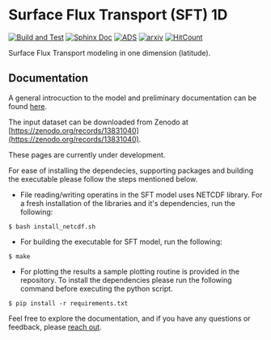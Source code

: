 # Surface Flux Transport (SFT) 1D

[![Build and Test](https://github.com/sr-dash/SFT-1D/actions/workflows/main.yml/badge.svg)](https://github.com/sr-dash/SFT-1D/actions/workflows/main.yml)
[![Sphinx Doc](https://github.com/sr-dash/SFT-1D/actions/workflows/documentation.yml/badge.svg)](https://github.com/sr-dash/SFT-1D/actions/workflows/documentation.yml)
[![ADS](https://img.shields.io/badge/ADS-2024ApJ...975..288D-red.svg)](https://ui.adsabs.harvard.edu/abs/2024ApJ...975..288D)
[![arxiv](http://img.shields.io/badge/arXiv-2409.15233-orange.svg?style=flat)](https://arxiv.org/abs/2409.15233)
[![HitCount](https://hits.dwyl.com/sr-dash/SFT-1D.svg?style=flat-square&show=unique)](http://hits.dwyl.com/sr-dash/SFT-1D)

Surface Flux Transport modeling in one dimension (latitude).

## Documentation

A general introcuction to the model and preliminary documentation can be found [here](https://sr-dash.github.io/SFT-1D/).

The input dataset can be downloaded from Zenodo at [https://zenodo.org/records/13831040](https://zenodo.org/records/13831040).

These pages are currently under development.

For ease of installing the dependecies, supporting packages and building the executable please follow the steps mentioned below.

- File reading/writing operatins in the SFT model uses NETCDF library. For a fresh installation of the libraries and it's dependencies, run the following:

```shell
$ bash install_netcdf.sh
```

- For building the executable for SFT model, run the following:

```shell
$ make
```

- For plotting the results a sample plotting routine is provided in the repository. To install the dependencies please run the following command before executing the python script.

```shell
$ pip install -r requirements.txt
```

Feel free to explore the documentation, and if you have any questions or feedback, please [reach out](dashs@hawaii.edu).
